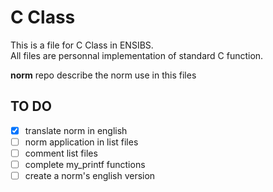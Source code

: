 # C Class
This is a file for C Class in ENSIBS. <br>
All files are personnal implementation of standard C function.

**norm** repo describe the norm use in this files

## TO DO
* [x] translate norm in english
* [ ] norm application in list files
* [ ] comment list files
* [ ] complete my_printf functions
* [ ] create a norm's english version
